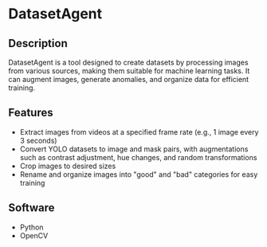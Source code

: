 # DatasetAgent

## Description

DatasetAgent is a tool designed to create datasets by processing images from various sources, making them suitable for machine learning tasks. It can augment images, generate anomalies, and organize data for efficient training.

## Features

- Extract images from videos at a specified frame rate (e.g., 1 image every 3 seconds)
- Convert YOLO datasets to image and mask pairs, with augmentations such as contrast adjustment, hue changes, and random transformations
- Crop images to desired sizes
- Rename and organize images into "good" and "bad" categories for easy training

## Software

- Python
- OpenCV

